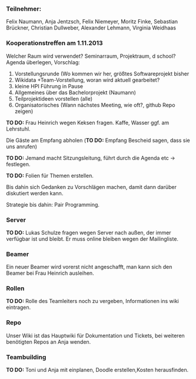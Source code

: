 ### Teilnehmer: 
Felix Naumann,
Anja Jentzsch,
Felix Niemeyer,
Moritz Finke,
Sebastian Brückner,
Christian Dullweber,
Alexander Lehmann,
Virginia Weidhaas

### Kooperationstreffen am 1.11.2013
 Welcher Raum wird verwendet? Seminarraum, Projektraum, d school?
 Agenda überlegen, Vorschlag:
1) Vorstellungsrunde (Wo kommen wir her, größtes Softwareprojekt bisher
2) Wikidata +Team-Vorstellung, woran wird aktuell gearbeitet?
3) kleine HPI Führung in Pause
4) Allgemeines über das Bachelorprojekt (Naumann)
5) Teilprojektideen vorstellen (alle)
6) Organisatorisches (Wann nächstes Meeting, wie oft?, github Repo zeigen)

**TO DO:** Frau Heinrich wegen Keksen fragen. Kaffe, Wasser ggf. am Lehrstuhl.

 Die Gäste am Empfang abholen 
(**TO DO:** Empfang Bescheid sagen, dass sie uns anrufen)

**TO DO:** Jemand macht Sitzungsleitung, führt durch die Agenda etc -> festlegen.

**TO DO:** Folien für Themen erstellen.

Bis dahin sich Gedanken zu Vorschlägen machen, damit dann darüber diskutiert werden kann.


Strategie bis dahin: Pair Programming.

### Server
 **TO DO:** Lukas Schulze fragen wegen Server nach außen, der immer verfügbar ist  und bleibt. Er muss online bleiben wegen der Mailingliste.

### Beamer
 Ein neuer Beamer wird vorerst nicht angeschafft, man kann sich den Beamer bei Frau Heinrich ausleihen.

### Rollen
**TO DO:** Rolle des Teamleiters noch zu vergeben, Informationen ins wiki eintragen.

### Repo
Unser Wiki ist das Hauptwiki für Dokumentation und Tickets, bei weiteren benötigten Repos an Anja wenden.

### Teambuilding 
**TO DO:** Toni und Anja mit einplanen, Doodle erstellen,Kosten herausfinden.

